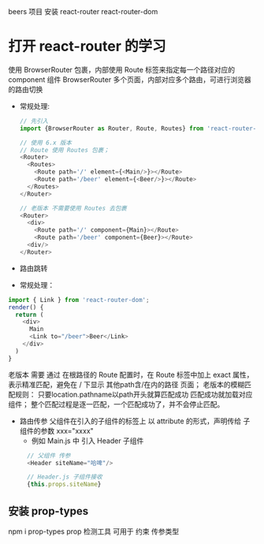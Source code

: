 beers 项目
安装 react-router react-router-dom
# 打开 react-router 的学习
使用 BrowserRouter 包裹，内部使用 Route 标签来指定每一个路径对应的 component 组件
BrowserRouter 多个页面，内部对应多个路由，可进行浏览器的路由切换
- 常规处理:
  ```js
  // 先引入
  import {BrowserRouter as Router, Route, Routes} from 'react-router-dom';
  ```
  ```js
  // 使用 6.x 版本
  // Route 使用 Routes 包裹；
  <Router>
    <Routes>
      <Route path='/' element={<Main/>}></Route>
      <Route path='/beer' element={<Beer/>}></Route>
    </Routes>
  </Router>

  // 老版本 不需要使用 Routes 去包裹
  <Router>
    <div>
      <Route path='/' component={Main}></Route>
      <Route path='/beer' component={Beer}></Route>
    <div/>
  </Router>
  ```

-  路由跳转
 - 常规处理：
  ```js
  import { Link } from 'react-router-dom';
  render() {
    return (
      <div>
        Main
        <Link to="/beer">Beer</Link>
      </div>
    )
  }
  ```
  老版本 需要 通过 在根路径的 Route 配置时，在 Route 标签中加上 exact 属性，表示精准匹配，避免在 / 下显示 其他path含/在内的路径 页面；
  老版本的模糊匹配规则：
    只要location.pathname以path开头就算匹配成功
    匹配成功就加载对应组件；
    整个匹配过程是逐一匹配，一个匹配成功了，并不会停止匹配。

- 路由传参
  父组件在引入的子组件的标签上 以 attribute 的形式，声明传给 子组件的参数 xxx="xxxx"
  - 例如 Main.js 中 引入 Header 子组件
  ```js
    // 父组件 传参
    <Header siteName="哈啤"/>
  ```
  ```js
    // Header.js 子组件接收
    {this.props.siteName}
  ```

## 安装 prop-types
npm i prop-types 
prop 检测工具
可用于 约束 传参类型